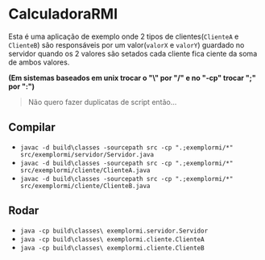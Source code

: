 ﻿# CalculadoraRMI

Esta é uma aplicação de exemplo onde 2 tipos de clientes(`ClienteA` e `ClienteB`) 
são responsáveis por um valor(`valorX` e `valorY`) guardado no servidor
quando os 2 valores são setados cada cliente fica ciente da soma de ambos valores.

**(Em sistemas baseados em unix trocar o "\\" por "/" e no "-cp" trocar ";" por ":")**
> Não quero fazer duplicatas de script então...

## Compilar
* `javac -d build\classes -sourcepath src -cp ".;exemplormi/*" src/exemplormi/servidor/Servidor.java`
* `javac -d build\classes -sourcepath src -cp ".;exemplormi/*" src/exemplormi/cliente/ClienteA.java`
* `javac -d build\classes -sourcepath src -cp ".;exemplormi/*" src/exemplormi/cliente/ClienteB.java`

## Rodar
* `java -cp build\classes\ exemplormi.servidor.Servidor`
* `java -cp build\classes\ exemplormi.cliente.ClienteA`
* `java -cp build\classes\ exemplormi.cliente.ClienteB`